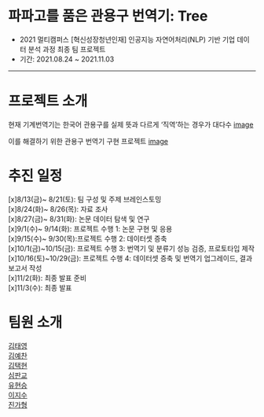 <!-- ![image](https://user-images.githubusercontent.com/75319377/137847522-3208cc15-fdfb-46c0-8562-f2b6e9236320.png) -->


# 파파고를 품은 관용구 번역기: Tree
- 2021 멀티캠퍼스 [혁신성장청년인재] 인공지능 자연어처리(NLP) 기반 기업 데이터 분석 과정 최종 팀 프로젝트
- 기간: 2021.08.24 ~ 2021.11.03
---
# 프로젝트 소개
현재 기계번역기는 한국어 관용구를 실제 뜻과 다르게 ‘직역’하는 경우가 대다수
[image]()

이를 해결하기 위한 관용구 번역기 구현 프로젝트
[image]()


# 추진 일정
[x]8/13(금)~ 8/21(토): 팀 구성 및 주제 브레인스토밍 <br>
[x]8/24(화)~ 8/26(목): 자료 조사 <br>
[x]8/27(금)~ 8/31(화): 논문 데이터 탐색 및 연구 <br>
[x]9/1(수)~ 9/14(화): 프로젝트 수행 1: 논문 구현 및 응용 <br>
[x]9/15(수)~ 9/30(목):프로젝트 수행 2: 데이터셋 증축 <br>
[x]10/1(금)~10/15(금): 프로젝트 수행 3: 번역기 및 분류기 성능 검증, 프로토타입 제작 <br>
[x]10/16(토)~10/29(금): 프로젝트 수행 4: 데이터셋 증축 및 번역기 업그레이드, 결과보고서 작성 <br>
[x]11/2(화): 최종 발표 준비 <br>
[x]11/3(수): 최종 발표 <br>


# 팀원 소개
[김태영](https://github.com/itisused) \
[김예찬](https://github.com/2pterons) \
[김택현](https://github.com/dobbytk) \
[심판교](https://github.com/gy0-0o) \
[유현승](https://github.com/hyunicecream) \
[이지수](https://github.com/lizzys16) \
[진가형](https://github.com/Cheyenne-cloud)
